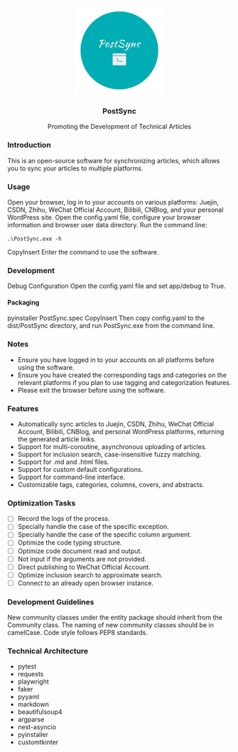 <div align="center">
<img src="static/imgs/logo.png" width="200" height="200" /> 
<h3 align="center"> PostSync </h3> 
<p align="center"> Promoting the Development of Technical Articles </p> 
</div>

### Introduction

This is an open-source software for synchronizing articles, which allows you to sync your articles to multiple
platforms.

### Usage

Open your browser, log in to your accounts on various platforms: Juejin, CSDN, Zhihu, WeChat Official Account, Bilibili,
CNBlog, and your personal WordPress site.
Open the config.yaml file, configure your browser information and browser user data directory.
Run the command line:

``` shell
.\PostSync.exe -h
```

CopyInsert
Enter the command to use the software.

### Development

Debug Configuration
Open the config.yaml file and set app/debug to True.

#### Packaging

pyinstaller PostSync.spec
CopyInsert
Then copy config.yaml to the dist/PostSync directory, and run PostSync.exe from the command line.

### Notes

- Ensure you have logged in to your accounts on all platforms before using the software.
- Ensure you have created the corresponding tags and categories on the relevant platforms if you plan to use tagging and
  categorization features.
- Please exit the browser before using the software.

### Features

- Automatically sync articles to Juejin, CSDN, Zhihu, WeChat Official Account, Bilibili, CNBlog, and personal WordPress
  platforms, returning the generated article links.
- Support for multi-coroutine, asynchronous uploading of articles.
- Support for inclusion search, case-insensitive fuzzy matching.
- Support for .md and .html files.
- Support for custom default configurations.
- Support for command-line interface.
- Customizable tags, categories, columns, covers, and abstracts.

### Optimization Tasks

- [ ] Record the logs of the process.
- [ ] Specially handle the case of the specific exception.
- [ ] Specially handle the case of the specific column argument.
- [ ] Optimize the code typing structure.
- [ ] Optimize code document read and output.
- [ ] Not input if the arguments are not provided.
- [ ] Direct publishing to WeChat Official Account.
- [ ] Optimize inclusion search to approximate search.
- [ ] Connect to an already open browser instance.

### Development Guidelines

New community classes under the entity package should inherit from the Community class.
The naming of new community classes should be in camelCase.
Code style follows PEP8 standards.

### Technical Architecture

- pytest
- requests
- playwright
- faker
- pyyaml
- markdown
- beautifulsoup4
- argparse
- nest-asyncio
- pyinstaller
- customtkinter